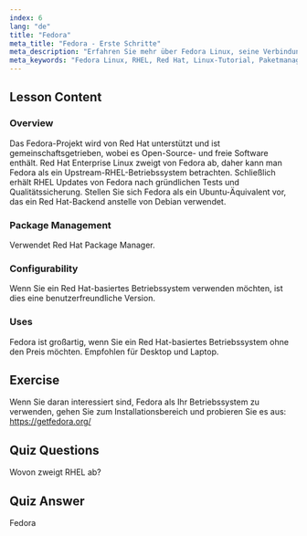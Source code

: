 ```yaml
---
index: 6
lang: "de"
title: "Fedora"
meta_title: "Fedora - Erste Schritte"
meta_description: "Erfahren Sie mehr über Fedora Linux, seine Verbindung zu RHEL und das Paketmanagement. Entdecken Sie, warum Fedora ein großartiges kostenloses Red Hat-basiertes Betriebssystem für Anfänger und Desktops ist."
meta_keywords: "Fedora Linux, RHEL, Red Hat, Linux-Tutorial, Paketmanagement, Linux für Anfänger, Linux-Anleitung, kostenloses Betriebssystem"
---
```


## Lesson Content

### Overview

Das Fedora-Projekt wird von Red Hat unterstützt und ist gemeinschaftsgetrieben, wobei es Open-Source- und freie Software enthält. Red Hat Enterprise Linux zweigt von Fedora ab, daher kann man Fedora als ein Upstream-RHEL-Betriebssystem betrachten. Schließlich erhält RHEL Updates von Fedora nach gründlichen Tests und Qualitätssicherung. Stellen Sie sich Fedora als ein Ubuntu-Äquivalent vor, das ein Red Hat-Backend anstelle von Debian verwendet.

### Package Management

Verwendet Red Hat Package Manager.

### Configurability

Wenn Sie ein Red Hat-basiertes Betriebssystem verwenden möchten, ist dies eine benutzerfreundliche Version.

### Uses

Fedora ist großartig, wenn Sie ein Red Hat-basiertes Betriebssystem ohne den Preis möchten. Empfohlen für Desktop und Laptop.

## Exercise

Wenn Sie daran interessiert sind, Fedora als Ihr Betriebssystem zu verwenden, gehen Sie zum Installationsbereich und probieren Sie es aus: <https://getfedora.org/>

## Quiz Questions

Wovon zweigt RHEL ab?

## Quiz Answer

Fedora

